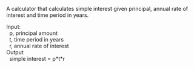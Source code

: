 A calculator that calculates simple interest given principal, annual rate of interest and time period in years.

Input: <br>
&nbsp;   p, principal amount <br>
&nbsp;   t, time period in years <br>
&nbsp;   r, annual rate of interest <br>
Output<br>
&nbsp;   simple interest = p\*t\*r  <br>
